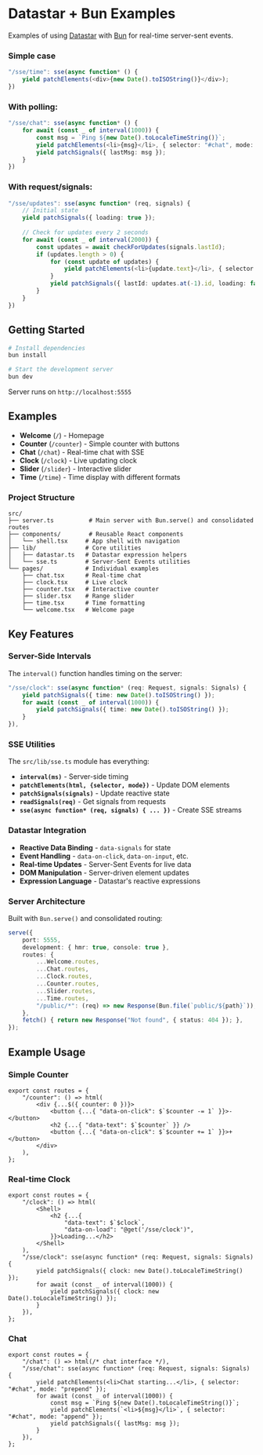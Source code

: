 # Datastar + Bun Examples

Examples of using [Datastar](https://github.com/starfederation/datastar) with [Bun](https://bun.sh/) for real-time server-sent events.

### Simple case

```typescript
"/sse/time": sse(async function* () {
    yield patchElements(<div>{new Date().toISOString()}</div>);
})
```

### With polling:

```typescript
"/sse/chat": sse(async function* () {
    for await (const _ of interval(1000)) {
        const msg = `Ping ${new Date().toLocaleTimeString()}`;
        yield patchElements(<li>{msg}</li>, { selector: "#chat", mode: "append" });
        yield patchSignals({ lastMsg: msg });
    }
})
```

### With request/signals:

```typescript
"/sse/updates": sse(async function* (req, signals) {
    // Initial state
    yield patchSignals({ loading: true });
    
    // Check for updates every 2 seconds
    for await (const _ of interval(2000)) {
        const updates = await checkForUpdates(signals.lastId);
        if (updates.length > 0) {
            for (const update of updates) {
                yield patchElements(<li>{update.text}</li>, { selector: "#updates", mode: "append" });
            }
            yield patchSignals({ lastId: updates.at(-1).id, loading: false });
        }
    }
})
```

## Getting Started

```bash
# Install dependencies
bun install

# Start the development server
bun dev
```

Server runs on `http://localhost:5555`

## Examples

- **Welcome** (`/`) - Homepage
- **Counter** (`/counter`) - Simple counter with buttons
- **Chat** (`/chat`) - Real-time chat with SSE
- **Clock** (`/clock`) - Live updating clock
- **Slider** (`/slider`) - Interactive slider
- **Time** (`/time`) - Time display with different formats

### Project Structure

```
src/
├── server.ts          # Main server with Bun.serve() and consolidated routes
├── components/        # Reusable React components
│   └── shell.tsx     # App shell with navigation
├── lib/              # Core utilities
│   ├── datastar.ts   # Datastar expression helpers
│   └── sse.ts        # Server-Sent Events utilities
└── pages/            # Individual examples
    ├── chat.tsx      # Real-time chat
    ├── clock.tsx     # Live clock
    ├── counter.tsx   # Interactive counter
    ├── slider.tsx    # Range slider
    ├── time.tsx      # Time formatting
    └── welcome.tsx   # Welcome page
```

## Key Features

### Server-Side Intervals

The `interval()` function handles timing on the server:

```ts
"/sse/clock": sse(async function* (req: Request, signals: Signals) {
    yield patchSignals({ time: new Date().toISOString() });
    for await (const _ of interval(1000)) {
        yield patchSignals({ time: new Date().toISOString() });
    }
}),
```

### SSE Utilities

The `src/lib/sse.ts` module has everything:

- **`interval(ms)`** - Server-side timing
- **`patchElements(html, {selector, mode})`** - Update DOM elements
- **`patchSignals(signals)`** - Update reactive state
- **`readSignals(req)`** - Get signals from requests
- **`sse(async function* (req, signals) { ... })`** - Create SSE streams

### Datastar Integration

- **Reactive Data Binding** - `data-signals` for state
- **Event Handling** - `data-on-click`, `data-on-input`, etc.
- **Real-time Updates** - Server-Sent Events for live data
- **DOM Manipulation** - Server-driven element updates
- **Expression Language** - Datastar's reactive expressions

### Server Architecture

Built with `Bun.serve()` and consolidated routing:

```ts
serve({
    port: 5555,
    development: { hmr: true, console: true },
    routes: {
        ...Welcome.routes,
        ...Chat.routes,
        ...Clock.routes,
        ...Counter.routes,
        ...Slider.routes,
        ...Time.routes,
        "/public/*": (req) => new Response(Bun.file(`public/${path}`)),
    },
    fetch() { return new Response("Not found", { status: 404 }); },
});
```

## Example Usage

### Simple Counter

```tsx
export const routes = {
    "/counter": () => html(
        <div {...$({ counter: 0 })}>
            <button {...{ "data-on-click": $`$counter -= 1` }}>-</button>
            <h2 {...{ "data-text": $`$counter` }} />
            <button {...{ "data-on-click": $`$counter += 1` }}>+</button>
        </div>
    ),
};
```

### Real-time Clock

```tsx
export const routes = {
    "/clock": () => html(
        <Shell>
            <h2 {...{
                "data-text": $`$clock`,
                "data-on-load": "@get('/sse/clock')",
            }}>Loading...</h2>
        </Shell>
    ),
    "/sse/clock": sse(async function* (req: Request, signals: Signals) {
        yield patchSignals({ clock: new Date().toLocaleTimeString() });
        for await (const _ of interval(1000)) {
            yield patchSignals({ clock: new Date().toLocaleTimeString() });
        }
    }),
};
```

### Chat

```tsx
export const routes = {
    "/chat": () => html(/* chat interface */),
    "/sse/chat": sse(async function* (req: Request, signals: Signals) {
        yield patchElements(<li>Chat starting...</li>, { selector: "#chat", mode: "prepend" });
        for await (const _ of interval(1000)) {
            const msg = `Ping ${new Date().toLocaleTimeString()}`;
            yield patchElements(`<li>${msg}</li>`, { selector: "#chat", mode: "append" });
            yield patchSignals({ lastMsg: msg });
        }
    }),
};
```